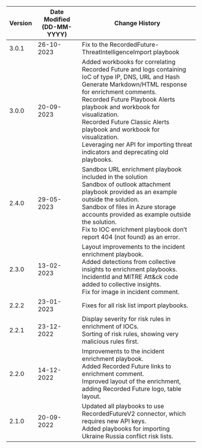 | **Version** | **Date Modified (DD-MM-YYYY)** | **Change History**                          |
|-------------|--------------------------------|---------------------------------------------|
| 3.0.1 | 26-10-2023| Fix to the RecordedFuture-ThreatIntelligenceImport playbook  |
| 3.0.0       | 20-09-2023                     | Added workbooks for correlating Recorded Future and logs containing IoC of type IP, DNS, URL and Hash <br/> Generate Markdown/HTML response for enrichment comments.<br/> Recorded Future Playbook Alerts playbook and  workbook for visualization.<br/> Recorded Future Classic Alerts playbook and workbook for visualization.<br/> Leveraging ner API for importing threat indicators and deprecating old playbooks. | 
| 2.4.0 | 29-05-2023 | Sandbox URL enrichment playbook included in the solution <br/> Sandbox of outlook attachment playbook provided as an example outside the solution. <br/> Sandbox of files in Azure storage accounts provided as example outside the solution. <br/> Fix to IOC enrichment playbook don’t report 404 (not found) as an error. |
|2.3.0 | 13-02-2023 | Layout improvements to the incident enrichment playbook. <br/>Added detections from collective insights to enrichment playbooks.<br/>IncidentId and MITRE Att&ck code added to collective insights.<br/>Fix for image in incident comment. |
| 2.2.2 | 23-01-2023 | Fixes for all risk list import playbooks. |
| 2.2.1 | 23-12-2022 | Display severity for risk rules in enrichment of IOCs.<br/>Sorting of risk rules, showing very malicious rules first. |
| 2.2.0 | 14-12-2022 | Improvements to the incident enrichment playbook.<br/>Added Recorded Future links to enrichment comment.<br/> Improved layout of the enrichment, adding Recorded Future logo, table layout. |
| 2.1.0 | 20-09-2022 | Updated all playbooks to use RecordedFutureV2 connector, which requires new API keys. <br/>Added playbooks for importing Ukraine Russia conflict risk lists. |
